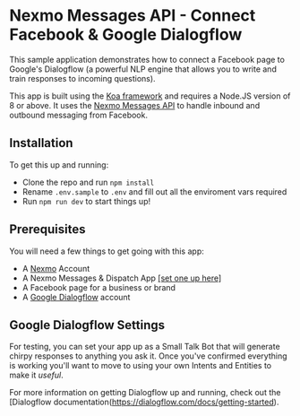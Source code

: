 # Nexmo Messages API - Connect Facebook & Google Dialogflow

This sample application demonstrates how to connect a Facebook page to Google's Dialogflow (a powerful NLP engine that allows you to write and train responses to incoming questions).

This app is built using the [Koa framework](https://koajs.com/) and requires a Node.JS version of 8 or above. It uses the [Nexmo Messages API](https://developer.nexmo.com/messages/overview) to handle inbound and outbound messaging from Facebook.

## Installation

To get this up and running:

- Clone the repo and run `npm install`
- Rename `.env.sample` to `.env` and fill out all the enviroment vars required
- Run `npm run dev` to start things up!

## Prerequisites

You will need a few things to get going with this app:

- A [Nexmo](https://nexmo.com) Account
- A Nexmo Messages & Dispatch App [[set one up here]](https://dashboard.nexmo.com/messages/create-application)
- A Facebook page for a business or brand
- A [Google Dialogflow](https://dialogflow.com) account

## Google Dialogflow Settings

For testing, you can set your app up as a Small Talk Bot that will generate chirpy responses to anything you ask it. Once you've confirmed everything is working you'll want to move to using your own Intents and Entities to make it _useful_.

For more information on getting Dialogflow up and running, check out the [Dialogflow documentation(https://dialogflow.com/docs/getting-started).
